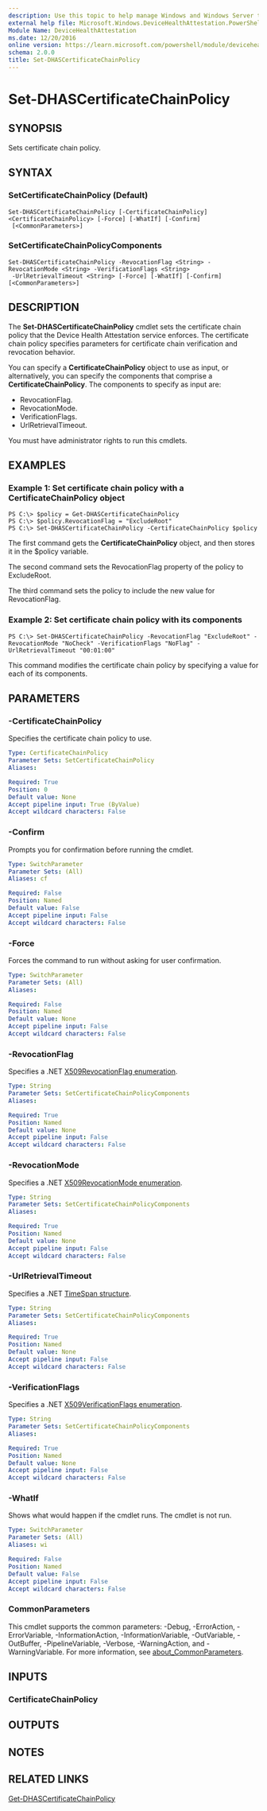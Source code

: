 ```yaml
---
description: Use this topic to help manage Windows and Windows Server technologies with Windows PowerShell.
external help file: Microsoft.Windows.DeviceHealthAttestation.PowerShell.dll-Help.xml
Module Name: DeviceHealthAttestation
ms.date: 12/20/2016
online version: https://learn.microsoft.com/powershell/module/devicehealthattestation/set-dhascertificatechainpolicy?view=windowsserver2022-ps&wt.mc_id=ps-gethelp
schema: 2.0.0
title: Set-DHASCertificateChainPolicy
---
```


# Set-DHASCertificateChainPolicy

## SYNOPSIS
Sets certificate chain policy.

## SYNTAX

### SetCertificateChainPolicy (Default)
```
Set-DHASCertificateChainPolicy [-CertificateChainPolicy] <CertificateChainPolicy> [-Force] [-WhatIf] [-Confirm]
 [<CommonParameters>]
```

### SetCertificateChainPolicyComponents
```
Set-DHASCertificateChainPolicy -RevocationFlag <String> -RevocationMode <String> -VerificationFlags <String>
 -UrlRetrievalTimeout <String> [-Force] [-WhatIf] [-Confirm] [<CommonParameters>]
```

## DESCRIPTION
The **Set-DHASCertificateChainPolicy** cmdlet sets the certificate chain policy that the Device Health Attestation service enforces.
The certificate chain policy specifies parameters for certificate chain verification and revocation behavior.

You can specify a **CertificateChainPolicy** object to use as input, or alternatively, you can specify the components that comprise a **CertificateChainPolicy**.
The components to specify as input are: 

- RevocationFlag. 
- RevocationMode. 
- VerificationFlags. 
- UrlRetrievalTimeout.

You must have administrator rights to run this cmdlets.

## EXAMPLES

### Example 1: Set certificate chain policy with a CertificateChainPolicy object
```
PS C:\> $policy = Get-DHASCertificateChainPolicy
PS C:\> $policy.RevocationFlag = "ExcludeRoot"
PS C:\> Set-DHASCertificateChainPolicy -CertificateChainPolicy $policy
```

The first command gets the **CertificateChainPolicy** object, and then stores it in the $policy variable.

The second command sets the RevocationFlag property of the policy to ExcludeRoot.

The third command sets the policy to include the new value for RevocationFlag.

### Example 2: Set certificate chain policy with its components
```
PS C:\> Set-DHASCertificateChainPolicy -RevocationFlag "ExcludeRoot" -RevocationMode "NoCheck" -VerificationFlags "NoFlag" -UrlRetrievalTimeout "00:01:00"
```

This command modifies the certificate chain policy by specifying a value for each of its components.

## PARAMETERS

### -CertificateChainPolicy
Specifies the certificate chain policy to use.

```yaml
Type: CertificateChainPolicy
Parameter Sets: SetCertificateChainPolicy
Aliases: 

Required: True
Position: 0
Default value: None
Accept pipeline input: True (ByValue)
Accept wildcard characters: False
```

### -Confirm
Prompts you for confirmation before running the cmdlet.

```yaml
Type: SwitchParameter
Parameter Sets: (All)
Aliases: cf

Required: False
Position: Named
Default value: False
Accept pipeline input: False
Accept wildcard characters: False
```

### -Force
Forces the command to run without asking for user confirmation.

```yaml
Type: SwitchParameter
Parameter Sets: (All)
Aliases: 

Required: False
Position: Named
Default value: None
Accept pipeline input: False
Accept wildcard characters: False
```

### -RevocationFlag
Specifies a .NET [X509RevocationFlag enumeration](https://go.microsoft.com/fwlink/?LinkId=821152).

```yaml
Type: String
Parameter Sets: SetCertificateChainPolicyComponents
Aliases: 

Required: True
Position: Named
Default value: None
Accept pipeline input: False
Accept wildcard characters: False
```

### -RevocationMode
Specifies a .NET [X509RevocationMode enumeration](https://go.microsoft.com/fwlink/?LinkId=821153).

```yaml
Type: String
Parameter Sets: SetCertificateChainPolicyComponents
Aliases: 

Required: True
Position: Named
Default value: None
Accept pipeline input: False
Accept wildcard characters: False
```

### -UrlRetrievalTimeout
Specifies a .NET [TimeSpan structure](https://go.microsoft.com/fwlink/?LinkId=821155).

```yaml
Type: String
Parameter Sets: SetCertificateChainPolicyComponents
Aliases: 

Required: True
Position: Named
Default value: None
Accept pipeline input: False
Accept wildcard characters: False
```

### -VerificationFlags
Specifies a .NET [X509VerificationFlags enumeration](https://go.microsoft.com/fwlink/?LinkId=821154).

```yaml
Type: String
Parameter Sets: SetCertificateChainPolicyComponents
Aliases: 

Required: True
Position: Named
Default value: None
Accept pipeline input: False
Accept wildcard characters: False
```

### -WhatIf
Shows what would happen if the cmdlet runs.
The cmdlet is not run.

```yaml
Type: SwitchParameter
Parameter Sets: (All)
Aliases: wi

Required: False
Position: Named
Default value: False
Accept pipeline input: False
Accept wildcard characters: False
```

### CommonParameters
This cmdlet supports the common parameters: -Debug, -ErrorAction, -ErrorVariable, -InformationAction, -InformationVariable, -OutVariable, -OutBuffer, -PipelineVariable, -Verbose, -WarningAction, and -WarningVariable. For more information, see [about_CommonParameters](https://go.microsoft.com/fwlink/?LinkID=113216).

## INPUTS

### CertificateChainPolicy

## OUTPUTS

## NOTES

## RELATED LINKS

[Get-DHASCertificateChainPolicy](./Get-DHASCertificateChainPolicy.md)


